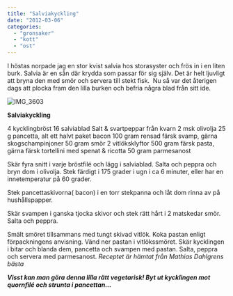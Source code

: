 ```yaml
---
title: "Salviakyckling"
date: "2012-03-06"
categories: 
  - "gronsaker"
  - "kott"
  - "ost"
---
```


I höstas norpade jag en stor kvist salvia hos storasyster och frös in i en liten burk. Salvia är en sån där krydda som passar för sig själv. Det är helt ljuvligt att bryna den med smör och servera till stekt fisk.  Nu så var det återigen dags att plocka fram den lilla burken och befria några blad från sitt ide.

![](/static/img/IMG_3603-1024x682.jpg "IMG_3603")

**Salviakyckling**

4 kycklingbröst 16 salviablad Salt & svartpeppar från kvarn 2 msk olivolja 25 g pancetta, alt ett halvt paket bacon 100 gram rensad färsk svamp, gärna skogschampinjoner 50 gram smör 2 vitlöksklyftor 500 gram färsk pasta, gärna färsk tortellini med spenat & ricotta 50 gram parmesanost

Skär fyra snitt i varje bröstfilé och lägg i salviablad. Salta och peppra och bryn dom i olivolja. Stek färdigt i 175 grader i ugn i ca 6 minuter, eller har en innetemperatur på 60 grader.

Stek pancettaskivorna( bacon) i en torr stekpanna och låt dom rinna av på hushållspapper.

Skär svampen i ganska tjocka skivor och stek rätt hårt i 2 matskedar smör. Salta och peppra.

Smält smöret tillsammans med tungt skivad vitlök. Koka pastan enligt förpackningens anvisning. Vänd ner pastan i vitlökssmöret. Skär kycklingen i bitar och blanda dem, pancetta och svampen med pastan. Salta, peppra och servera med parmesanost. _Receptet är hämtat från Mathias Dahlgrens bästa_

**_Visst kan man göra denna lilla rätt vegetarisk! Byt ut kycklingen mot quornfilé och strunta i pancettan..._**
